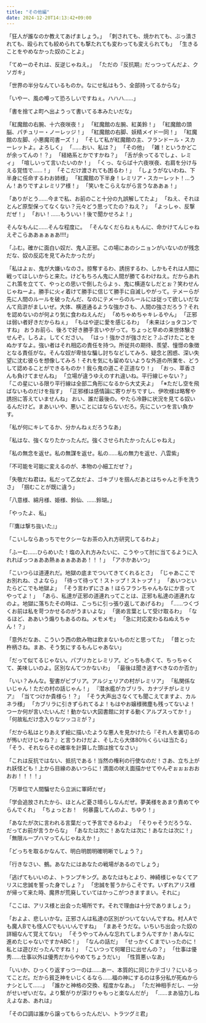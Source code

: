 ```yaml
---
title: "その他編"
date: 2024-12-20T14:13:42+09:00
---
```

「狂人が誰なのか教えてあげましょう。」
「刺されても、焼かれても、ぶっ潰されても、殴られても絞められても撃たれても変わっても変えられても」
「生きることをやめなかった奴のことよ」


「てめーのそれは、反逆じゃねえ。」
「ただの『反抗期』だっつってんだよ、クソガキ」


「世界の半分なんているものか。なにせ私はもう、全部持ってるからな」


「いやー、風の噂って恐ろしいですねぇ。ハハハ……」


「書を捨てよ町へ出ようって書いてる本みたいだな」



「紅魔館の右腕、十六夜咲夜！」
「紅魔館の左腕、紅美鈴！」
「紅魔館の頭脳、パチュリー・ノーレッジ！」
「紅魔館の右脚、妖精メイド一同！」
「紅魔館の左脚、小悪魔司書ーズ！」
「そして私が紅魔館の主、フランドール・スカーレットよ。よろしく」
「……おい、私は？」
「その他」
「雑！というかどこが余ってんの！？」
「経絡系とかですかね？」
「舌が余ってるでしょ、レミィ」
「喧しいって言いたいのか！」
「くっ、ならば十六夜咲夜、右肩を分け与える覚悟で……！」
「そこだけ渡されても困るわ！」
「しょうがないわね、下半身に任命するわお姉様」
「紅魔館の下半身！レミリア・スカーレット！…うん！ありですよレミリア様！」
「笑いをこらえながら言うなああぁ！」






「ありがとう……今まで私、お前のこと十分の九誤解してたよ」
「ねえ、それほとんど原型保ってなくない？元々どう思ってたの？ねえ？」
「よっしゃ、反撃だぜ！」
「おい！……もういい！後で聞かせろよ！」


そんなもんに……そんな程度に。
「そんなくだらねぇもんに、命かけてんじゃねえぞこらああぁぁぁあ!!!!」


「ふむ。確かに面白い奴だ、鬼人正邪。この場にあのシニョンがいないのが残念だな、奴の反応を見てみたかったが」



「私はよぉ、鬼が大嫌いなのさ。掠奪するわ、誘拐するわ、しかもそれは人間に戦ってほしいからと来た。けどもちろん鬼に人間が勝てるわけねえ。だからあれこれ策を立てて、やっとの思いで倒したらよぅ、鬼に横道なしだとぉ？笑わせんじゃねーよ。勝手に火ィ着けて勝手に信じて勝手に自滅しやがって。テメーらが先に人間のルールを破ったんだ、なのにテメーらのルールには従って欲しいだなんて烏滸がましいぜ。大体、横道通るような強かさも、人間の強さだろう？それを認めないのが何より気に食わねえんだ」
「めちゃめちゃキレるやん」
「正邪は弱い者好きだからねぇ」
「もはや逆に愛を感じるわ」
「未来はショタコンですね」
おうお前ら、後ろで好き勝手言いやがって。ちょっと早めの来世体験させんぞ。しろよ。してください。
「はっ！強かさが強さだと？ふざけたことをぬかすなよ。強い者はそれ相応の責任を持つ。所従共の期待、羨望、憧憬の象徴となる責任がな。そんな奴が卑怯な騙し討ちなどしてみろ、疑念と困惑、深い失望に沈む彼らを想像してみろ！それを気にも留めないような外道の所業を、どうして認めることができるものか！我ら鬼の道こそ正道なり！」
「おっ、萃香さんも負けてませんね」
「立場が違うゆえのすれ違いね。平行線じゃない？」
「この星にいる限り平行線は全部二角形になるから大丈夫よ」
「※ただし空を飛ばないものだけを指す」
「正邪様は感情論に寄りがちですし、伊吹様は略奪や誘拐に答えていませんね」
おい、誰だ最後の。やたら冷静に状況を見てる奴いるんだけど。まあいいや、悪いことにはならないだろ。先にこいつを言い負かす。



「私が何にキレてるか、分かんねぇだろうなあ」

「私はな、強くなりたかったんだ。強くさせられたかったんじゃねえ」

「私の無念を返せ。私の無謀を返せ。私の……私の無力を返せ、八雲紫」


「不可能を可能に変えるのが、本物の小細工だぜ？」


「失敬だね君は。私だって乙女だよ、ゴキブリを掴んだあとはちゃんと手を洗うさ」
「掴むことが既に違う」


「八意様、綿月様、姫様、鈴仙、……鈴瑚。」

「やったよ、私」

「『鷹は撃ち抜いた』」



「こいしならあっちでセクシーなお茶の入れ方研究してるわよ」

「ふーむ……ひらめいた！塩の入れ方みたいに、こうやって肘に当てるように入れればっつぁああ熱ぁぁぁあああ！！！」
「アホかあいつ」


「こいつらは道連れだ。地獄の底までついてきてくれるとさ」
「じゃあここでお別れね、さよなら」
「待って待って！ストップ！ストップ！」
「あいつといたらどこでも地獄よ」
「そう言わずにさぁ！ほらフランちゃんもなにか言ってやってよ！」
「あら、私達が正邪の道連れってことは、正邪も私達の道連れなのよ。地獄に落ちたその時は、こっちに引っ張り返してあげるわ」
「……つくづくお前は私を苛つかせるのがうまいよな」
「褒め言葉として受け取るわ」
「なるほど、ああいう煽りもあるのね。メモメモ」
「急に対応変わるねぬえちゃん！？」


「意外だなあ、こういう西の飲み物は飲まないものだと思ってた」
「昔とった杵柄さね。まあ、そう気にするもんじゃあない」



「だって似てるじゃない。パプリカとレミリア。どっちも赤くて、ちっちゃくて、美味しいのよ。区別なんてつかないわ」
「最後は聞き逃すべきなのか否か」


「いい？みんな。聖書がビブリア。アルジェリアの村がレミリア」
「私関係ないじゃん！ただの村の話じゃん！」
『潜水艦がカブリラ、カナヅチがレミリア』
「当てつけか貴様ら！？」
「そう大声出さなくても聞こえてますよ、カルネラ様」
「カブリラに引きずられてるよ！もはやお嬢様微塵も残ってないよ！つーか何が言いたいんだ！動かない大図書館に対する動くアルプスってか！」
「何故私だけ念入りなツッコミが？」


「だから私はとりあえず絵に描いたような悪人を見かけたら『それ人を裏切るのが怖いだけじゃね？』と言うわけだよ、そしたら大体80％くらいは当たる」
「そう、それならその確率を計算した頭は捨てなさい」


「これは反抗ではない、抵抗である！当然の権利の行使なのだ！さあ、立ち上がれ妖怪ども！上から目線のあいつらに！満面の吠え面描かせてやんぞぉぉぉおおおお！！！！」


「万単位で人間騙せたら立派に軍師だぜ」


「学会追放されたから、ほとんど憂さ晴らしなんだぜ。夢美様をあまり責めてやらんでくれ」
「ちょっとお！　何暴露してんのよ、ちゆり！」


「あなたが次に言われる言葉だって予言できるわよ」
「そりゃそうだろうな、だってお前が言うからな」
「あなたは次に！あなたは次に！あなたは次に！」
「無限ループハマってんじゃねえか！」



「どっちを取るかなんて、明白明朗明確明晰でしょう？」



「行きなさい、鵺。あなたにはあなたの戦場があるのでしょう」


「逃げてもいいのよ、トランプキング。あなたはもとより、神綺様じゃなくてアリスに忠誠を誓った身でしょ？」
「忠誠を誓うからこそです。いずれアリス様が帰って来た時、魔界が荒廃していてはかっこがつきますまい。それに」

「ここは、アリス様と出会った場所です。それで理由は十分でありましょう」


「およよ、悲しいかな。正邪さんは私達の区別がついてないんですね。村人Aでも魔人Bでも怪人Cでもいいんですね」
「まあそうだな。いちいち出会った奴の詳細なんて覚えてない」
「そうやってみんな忘れてしまうんですか！あんなに進めたじゃないですかABC！」
「なんの話だ」
「せっかくＣまでいったのに！私とは遊びだったんですね！」
「こいつって何曜日に出せんの？」
「仕事は優秀……仕事以外は優秀だからやめてちょうだい」
「性質悪ぃなあ」


「いいか、ひっくり返すっつーのは……あー、本質的に同じカテゴリ？にいるってことだ。だから貧乏神をいじくるなら……福の神にするのは多分私が死ぬからナシとして……」
「誰かと神格の交換、程度かなあ。」
「ただ神相手だし、一分がせいぜいだな。より繋がりが深けりゃもっと楽なんだが」
「……まあ協力しねえよなあ、あれは」


「その口調は誰から譲ってもらったんだい、トラツグミ君」
